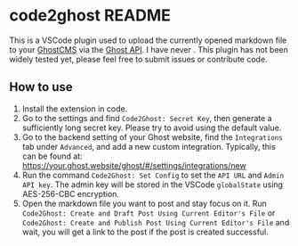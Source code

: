 # code2ghost README

<!-- market link -->

This is a VSCode plugin used to upload the currently opened markdown file to your [GhostCMS](https://ghost.org/) via the [Ghost API](https://ghost.org/docs/admin-api). I have never . This plugin has not been widely tested yet, please feel free to submit issues or contribute code.

## How to use

1. Install the extension in code.
2. Go to the settings and find `Code2Ghost: Secret Key`, then generate a sufficiently long secret key. Please try to avoid using the default value.
3. Go to the backend setting of your Ghost website, find the `Integrations` tab under `Advanced`, and add a new custom integration. Typically, this can be found at: <https://your.ghost.website/ghost/#/settings/integrations/new>
4. Run the command `Code2Ghost: Set Config` to set the `API URL` and `Admin API key`. The admin key will be stored in the VSCode `globalState` using AES-256-CBC encryption.
5. Open the markdown file you want to post and stay focus on it. Run `Code2Ghost: Create and Draft Post Using Current Editor's File` or `Code2Ghost: Create and Publish Post Using Current Editor's File` and wait, you will get a link to the post if the post is created successful.
